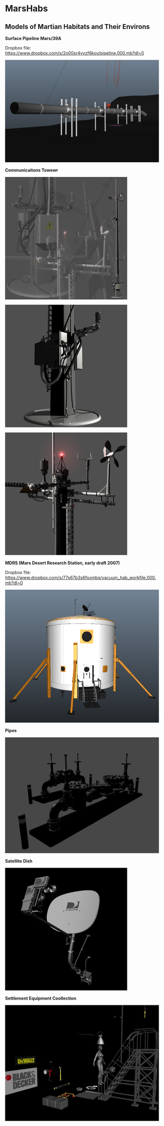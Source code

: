 # MarsHabs
## Models of Martian Habitats and Their Environs

**Surface Pipeline Mars/39A**

Dropbox file: https://www.dropbox.com/s/2o00sr4yvzf6kov/pipeline.000.mb?dl=0

![](https://github.com/MarsArtistsCommunity/MarsHabs/blob/master/Screen%20Shot%202016-10-22%20at%2011.32.46%20PM.png)



**Communicaitons Towewr**

![](https://github.com/MarsArtistsCommunity/MarsHabs/blob/master/mainshot.jpg)

![](https://github.com/MarsArtistsCommunity/MarsHabs/blob/master/frontbasecloseup.jpg)

![](https://github.com/MarsArtistsCommunity/MarsHabs/blob/master/topsmastcloseup.jpg)



**MDRS (Mars Desert Research Station, early draft 2007)**

Dropbox file: https://www.dropbox.com/s/77s67b3s6fsxmbq/vacuum_hab_workfile.000.mb?dl=0

![](https://github.com/MarsArtistsCommunity/MarsHabs/blob/master/Screen%20Shot%202016-10-22%20at%207.30.22%20PM.png)



**Pipes**

![](https://github.com/MarsArtistsCommunity/MarsHabs/blob/master/pipes_workfile_98_uvs.jpg)



**Satellite Dish**

![](https://github.com/MarsArtistsCommunity/MarsHabs/blob/master/satellite_dish_1.jpg)


**Settlement Equipment Coollection**

![](https://github.com/MarsArtistsCommunity/MarsHabs/blob/master/settlement_props_workfiles_4_shippiecesimported.jpg)

